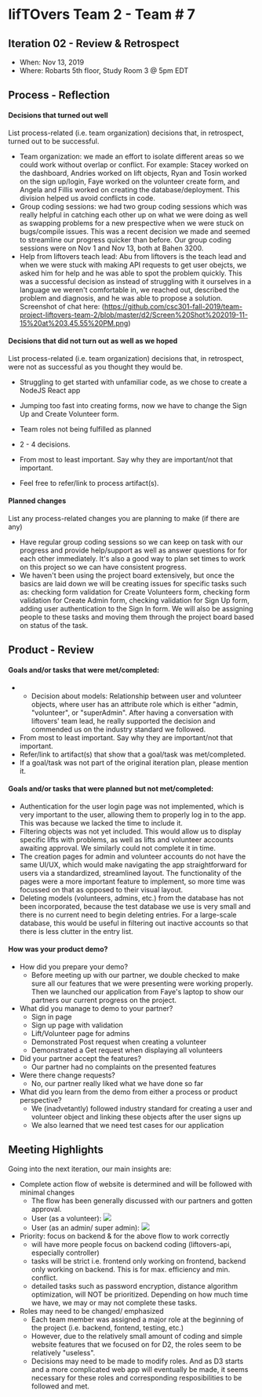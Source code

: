 # lifTOvers Team 2 - Team # 7

## Iteration 02 - Review & Retrospect

 * When: Nov 13, 2019
 * Where: Robarts 5th floor, Study Room 3 @ 5pm EDT

## Process - Reflection


#### Decisions that turned out well

List process-related (i.e. team organization) decisions that, in retrospect, turned out to be successful.
 * Team organization: we made an effort to isolate different areas so we could work without overlap or conflict. For example: Stacey worked on the dashboard, Andries worked on lift objects, Ryan and Tosin worked on the sign up/login, Faye worked on the volunteer create form, and Angela and Fillis worked on creating the database/deployment. This division helped us avoid conflicts in code. 
 * Group coding sessions: we had two group coding sessions which was really helpful in catching each other up on what we were doing as well as swapping problems for a new prespective when we were stuck on bugs/compile issues. This was a recent decision we made and seemed to streamline our progress quicker than before. Our group coding sessions were on Nov 1 and Nov 13, both at Bahen 3200. 
 * Help from liftovers teach lead: Abu from liftovers is the teach lead and when we were stuck with making API requests to get user obejcts, we asked him for help and he was able to spot the problem quickly. This was a successful decision as instead of struggling with it ourselves in a language we weren't comfortable in, we reached out, described the problem and diagnosis, and he was able to propose a solution. Screenshot of chat here: (https://github.com/csc301-fall-2019/team-project-liftovers-team-2/blob/master/d2/Screen%20Shot%202019-11-15%20at%203.45.55%20PM.png)

#### Decisions that did not turn out as well as we hoped

List process-related (i.e. team organization) decisions that, in retrospect, were not as successful as you thought they would be.
 * Struggling to get started with unfamiliar code, as we chose to create a NodeJS React app 
 * Jumping too fast into creating forms, now we have to change the Sign Up and Create Volunteer form. 
 * Team roles not being fulfilled as planned
 
 * 2 - 4 decisions.
 * From most to least important. Say why they are important/not that important.
 * Feel free to refer/link to process artifact(s).


#### Planned changes

List any process-related changes you are planning to make (if there are any)
 * Have regular group coding sessions so we can keep on task with our progress and provide help/support as well as answer questions for for each other immediately. It's also a good way to plan set times to work on this project so we can have consistent progress. 
 * We haven't been using the project board extensively, but once the basics are laid down we will be creating issues for specific tasks such as: checking form validation for Create Volunteers form, checking form validation for Create Admin form, checking validation for Sign Up form, adding user authentication to the Sign In form. We will also be assigning people to these tasks and moving them through the project board based on status of the task.


## Product - Review

#### Goals and/or tasks that were met/completed:
 *  * Decision about models: Relationship between user and volunteer objects, where user has an attribute role which is either "admin, "volunteer", or "superAdmin". After having a conversation with liftovers' team lead, he really supported the decision and commended us on the industry standard we followed. 
 * From most to least important. Say why they are important/not that important.
 * Refer/link to artifact(s) that show that a goal/task was met/completed.
 * If a goal/task was not part of the original iteration plan, please mention it.

#### Goals and/or tasks that were planned but not met/completed:
 * Authentication for the user login page was not implemented, which is very important to the user, allowing them to properly log in to the app. This was because we lacked the time to include it.
 * Filtering objects was not yet included. This would allow us to display specific lifts with problems, as well as lifts and volunteer accounts awaiting approval. We similarly could not complete it in time.
 * The creation pages for admin and volunteer accounts do not have the same UI/UX, which would make navigating the app straightforward for users via a standardized, streamlined layout. The functionality of the pages were a more important feature to implement, so more time was focussed on that as opposed to their visual layout.
 * Deleting models (volunteers, admins, etc.) from the database has not been incorporated, because the test database we use is very small and there is no current need to begin deleting entries. For a large-scale database, this would be useful in filtering out inactive accounts so that there is less clutter in the entry list.


#### How was your product demo?
 * How did you prepare your demo?
    - Before meeting up with our partner, we double checked to make sure all our 
    features that we were presenting were working properly. Then we launched our 
    application from Faye's laptop to show our partners our current progress on 
    the project. 
 * What did you manage to demo to your partner?
    - Sign in page
    - Sign up page with validation
    - Lift/Volunteer page for admins
    - Demonstrated Post request when creating a volunteer
    - Demonstrated a Get request when displaying all volunteers
 * Did your partner accept the features?
    - Our partner had no complaints on the presented features 
 * Were there change requests?
    - No, our partner really liked what we have done so far 
 * What did you learn from the demo from either a process or product perspective?
    - We (inadvetantly) followed industry standard for creating a user and volunteer object and linking these objects after the user 
    signs up 
    - We also learned that we need test cases for our application 

## Meeting Highlights

Going into the next iteration, our main insights are:
 
 * Complete action flow of website is determined and will be followed with minimal changes
    - The flow has been generally discussed with our partners and gotten approval. 
    - User (as a volunteer):
      <img src="https://github.com/csc301-fall-2019/team-project-liftovers-team-2/blob/master/d2/User%20Flow.png" />
    - User (as an admin/ super admin):
      <img src="https://github.com/csc301-fall-2019/team-project-liftovers-team-2/blob/master/d2/Admin%20Flow.png" />
 * Priority: focus on backend & for the above flow to work correctly
    - will have more people focus on backend coding (liftovers-api, especially controller)
    - tasks will be strict i.e. frontend only working on frontend, backend only working on backend. This is for max. efficiency and min. conflict. 
    - detailed tasks such as password encryption, distance algorithm optimization, will NOT be prioritized. Depending on how much time we have, we may or may not complete these tasks.
 * Roles may need to be changed/ emphasized
    - Each team member was assigned a major role at the beginning of the project (i.e. backend, fontend, testing, etc.)
    - However, due to the relatively small amount of coding and simple website features that we focused on for D2, the roles seem to be relatively "useless". 
    - Decisions may need to be made to modify roles. And as D3 starts and a more complicated web app will eventually be made, it seems necessary for these roles and corresponding resposibilities to be followed and met. 
